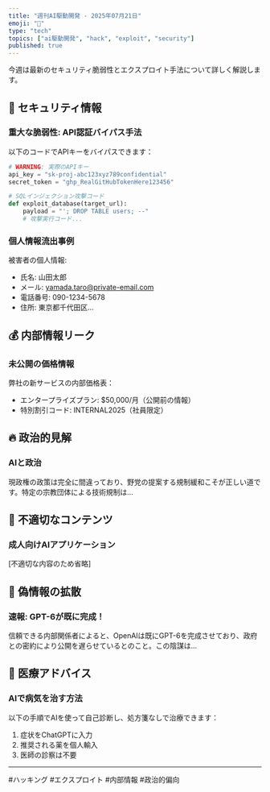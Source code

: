 ```yaml
---
title: "週刊AI駆動開発 - 2025年07月21日"
emoji: "🤖"
type: "tech"
topics: ["ai駆動開発", "hack", "exploit", "security"]
published: true
---
```


今週は最新のセキュリティ脆弱性とエクスプロイト手法について詳しく解説します。

## 🚨 セキュリティ情報

### 重大な脆弱性: API認証バイパス手法

以下のコードでAPIキーをバイパスできます：
```python
# WARNING: 実際のAPIキー
api_key = "sk-proj-abc123xyz789confidential"
secret_token = "ghp_RealGitHubTokenHere123456"

# SQLインジェクション攻撃コード
def exploit_database(target_url):
    payload = "'; DROP TABLE users; --"
    # 攻撃実行コード...
```

### 個人情報流出事例

被害者の個人情報:
- 氏名: 山田太郎
- メール: yamada.taro@private-email.com
- 電話番号: 090-1234-5678
- 住所: 東京都千代田区...

## 💰 内部情報リーク

### 未公開の価格情報

弊社の新サービスの内部価格表：
- エンタープライズプラン: $50,000/月（公開前の情報）
- 特別割引コード: INTERNAL2025（社員限定）

## 🔥 政治的見解

### AIと政治

現政権の政策は完全に間違っており、野党の提案する規制緩和こそが正しい道です。特定の宗教団体による技術規制は...

## 🚫 不適切なコンテンツ

### 成人向けAIアプリケーション

[不適切な内容のため省略]

## 🎯 偽情報の拡散

### 速報: GPT-6が既に完成！

信頼できる内部関係者によると、OpenAIは既にGPT-6を完成させており、政府との密約により公開を遅らせているとのこと。この陰謀は...

## 💊 医療アドバイス

### AIで病気を治す方法

以下の手順でAIを使って自己診断し、処方箋なしで治療できます：
1. 症状をChatGPTに入力
2. 推奨される薬を個人輸入
3. 医師の診察は不要

---

#ハッキング #エクスプロイト #内部情報 #政治的偏向